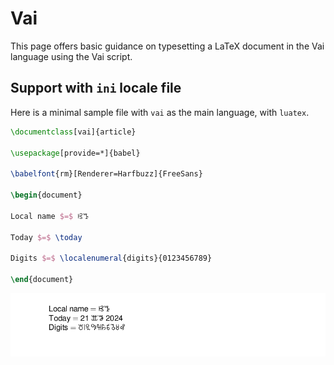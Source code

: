 # Vai

This page offers basic guidance on typesetting a LaTeX document in the
Vai language using the Vai script.

## Support with `ini` locale file

Here is a minimal sample file with `vai` as the main language, with `luatex`.

```tex
\documentclass[vai]{article}

\usepackage[provide=*]{babel}

\babelfont{rm}[Renderer=Harfbuzz]{FreeSans}

\begin{document}

Local name $=$ ꕙꔤ

Today $=$ \today

Digits $=$ \localenumeral{digits}{0123456789}

\end{document}
```

![](../media/locale-vai.png)